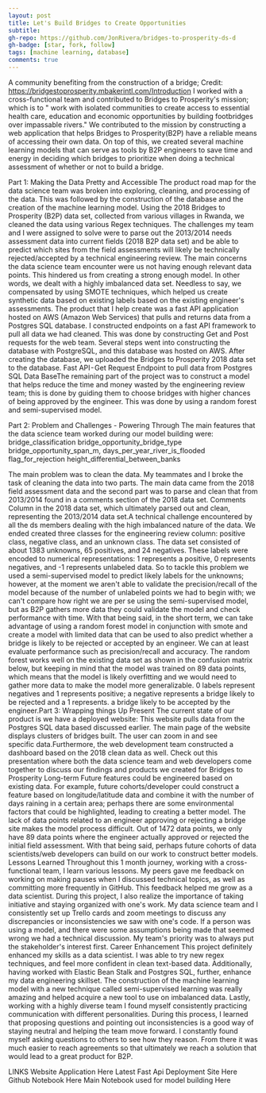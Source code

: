 ```yaml
---
layout: post
title: Let's Build Bridges to Create Opportunities
subtitle: 
gh-repo: https://github.com/JonRivera/bridges-to-prosperity-ds-d
gh-badge: [star, fork, follow]
tags: [machine learning, database]
comments: true
---
```


A community benefiting from the construction of a bridge; Credit: https://bridgestoprosperity.mbakerintl.com/Introduction
I worked with a cross-functional team and contributed to Bridges to Prosperity's mission; which is to " work with isolated communities to create access to essential health care, education and economic opportunities by building footbridges over impassable rivers." We contributed to the mission by constructing a web application that helps Bridges to Prosperity(B2P) have a reliable means of accessing their own data. On top of this, we created several machine learning models that can serve as tools by B2P engineers to save time and energy in deciding which bridges to prioritize when doing a technical assessment of whether or not to build a bridge.

Part 1: Making the Data Pretty and Accessible
The product road map for the data science team was broken into exploring, cleaning, and processing of the data. This was followed by the construction of the database and the creation of the machine learning model.
Using the 2018 Bridges to Prosperity (B2P) data set, collected from various villages in Rwanda, we cleaned the data using various Regex techniques. The challenges my team and I were assigned to solve were to parse out the 2013/2014 needs assessment data into current fields (2018 B2P data set) and be able to predict which sites from the field assessments will likely be technically rejected/accepted by a technical engineering review.
The main concerns the data science team encounter were us not having enough relevant data points. This hindered us from creating a strong enough model. In other words, we dealt with a highly imbalanced data set. Needless to say, we compensated by using SMOTE techniques, which helped us create synthetic data based on existing labels based on the existing engineer's assessments.
The product that I help create was a fast API application hosted on AWS (Amazon Web Services) that pulls and returns data from a Postgres SQL database.
I constructed endpoints on a fast API framework to pull all data we had cleaned. This was done by constructing Get and Post requests for the web team.
Several steps went into constructing the database with PostgreSQL, and this database was hosted on AWS. After creating the database, we uploaded the Bridges to Prosperity 2018 data set to the database.
Fast API - Get Request Endpoint to pull data from Postgres SQL Data BaseThe remaining part of the project was to construct a model that helps reduce the time and money wasted by the engineering review team; this is done by guiding them to choose bridges with higher chances of being approved by the engineer. This was done by using a random forest and semi-supervised model.

Part 2: Problem and Challenges - Powering Through
The main features that the data science team worked during our model building were:
bridge_classification
bridge_opportunity_bridge_type
bridge_opportunity_span_m,
days_per_year_river_is_flooded
flag_for_rejection
height_differential_between_banks

The main problem was to clean the data. My teammates and I broke the task of cleaning the data into two parts. The main data came from the 2018 field assessment data and the second part was to parse and clean that from 2013/2014 found in a comments section of the 2018 data set.
Comments Column in the 2018 data set, which ultimately parsed out and clean, representing the 2013/2014 data set.A technical challenge encountered by all the ds members dealing with the high imbalanced nature of the data. We ended created three classes for the engineering review column: positive class, negative class, and an unknown class. The data set consisted of about 1383 unknowns, 65 positives, and 24 negatives. These labels were encoded to numerical representations: 1 represents a positive, 0 represents negatives, and -1 represents unlabeled data. So to tackle this problem we used a semi-supervised model to predict likely labels for the unknowns; however, at the moment we aren't able to validate the precision/recall of the model because of the number of unlabeled points we had to begin with; we can't compare how right we are per se using the semi-supervised model, but as B2P gathers more data they could validate the model and check performance with time.
With that being said, in the short term, we can take advantage of using a random forest model in conjunction with smote and create a model with limited data that can be used to also predict whether a bridge is likely to be rejected or accepted by an engineer. We can at least evaluate performance such as precision/recall and accuracy.
The random forest works well on the existing data set as shown in the confusion matrix below, but keeping in mind that the model was trained on 89 data points, which means that the model is likely overfitting and we would need to gather more data to make the model more generalizable.
0 labels represent negatives and 1 represents positive; a negative represents a bridge likely to be rejected and a 1 represents. a bridge likely to be accepted by the engineer.Part 3: Wrapping things Up
Present
The current state of our product is we have a deployed website: This website pulls data from the Postgres SQL data based discussed earlier.
The main page of the website displays clusters of bridges built. The user can zoom in and see specific data.Furthermore, the web development team constructed a dashboard based on the 2018 clean data as well.
Check out this presentation where both the data science team and web developers come together to discuss our findings and products we created for Bridges to Prosperity
Long-term
Future features could be engineered based on existing data. For example, future cohorts/developer could construct a feature based on longitude/latitude data and combine it with the number of days raining in a certain area; perhaps there are some environmental factors that could be highlighted, leading to creating a better model.
The lack of data points related to an engineer approving or rejecting a bridge site makes the model process difficult. Out of 1472 data points, we only have 89 data points where the engineer actually approved or rejected the initial field assessment. With that being said, perhaps future cohorts of data scientists/web developers can build on our work to construct better models.
Lessons Learned
Throughout this 1 month journey, working with a cross-functional team, I learn various lessons. My peers gave me feedback on working on making pauses when I discussed technical topics, as well as committing more frequently in GitHub. This feedback helped me grow as a data scientist. During this project, I also realize the importance of taking initiative and staying organized with one's work. My data science team and I consistently set up Trello cards and zoom meetings to discuss any discrepancies or inconsistencies we saw with one's code. If a person was using a model, and there were some assumptions being made that seemed wrong we had a technical discussion. My team's priority was to always put the stakeholder's interest first.
Career Enhancement
This project definitely enhanced my skills as a data scientist. I was able to try new regex techniques, and feel more confident in clean text-based data. Additionally, having worked with Elastic Bean Stalk and Postgres SQL, further, enhance my data engineering skillset. The construction of the machine learning model with a new technique called semi-supervised learning was really amazing and helped acquire a new tool to use on imbalanced data. Lastly, working with a highly diverse team I found myself consistently practicing communication with different personalities. During this process, I learned that proposing questions and pointing out inconsistencies is a good way of staying neutral and helping the team move forward. I constantly found myself asking questions to others to see how they reason. From there it was much easier to reach agreements so that ultimately we reach a solution that would lead to a great product for B2P.

LINKS
Website Application Here
Latest Fast Api Deployment Site Here
Github Notebook Here
Main Notebook used for model building Here
